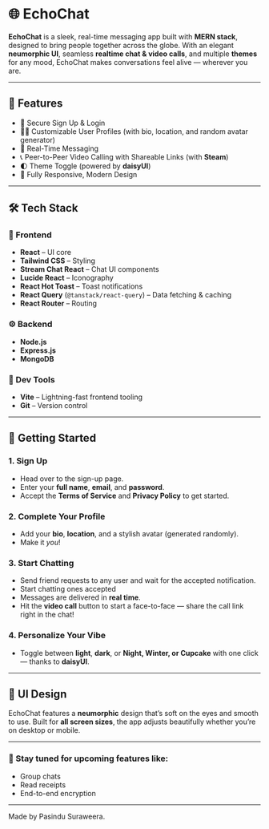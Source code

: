 # 🌐 EchoChat

**EchoChat** is a sleek, real-time messaging app built with **MERN stack**, designed to bring people together across the globe. With an elegant **neumorphic UI**, seamless **realtime chat & video calls**, and multiple **themes** for any mood, EchoChat makes conversations feel alive — wherever you are.

---

## 🚀 Features

- 🔐 Secure Sign Up & Login
- 🧑‍🎨 Customizable User Profiles (with bio, location, and random avatar generator)
- 💬 Real-Time Messaging
- 📞 Peer-to-Peer Video Calling with Shareable Links (with **Steam**)
- 🌓 Theme Toggle (powered by **daisyUI**)
- 📱 Fully Responsive, Modern Design

---

## 🛠️ Tech Stack

### 🌟 Frontend
- **React** – UI core
- **Tailwind CSS** – Styling
- **Stream Chat React** – Chat UI components
- **Lucide React** – Iconography
- **React Hot Toast** – Toast notifications
- **React Query** (`@tanstack/react-query`) – Data fetching & caching
- **React Router** – Routing

### ⚙️ Backend
- **Node.js**
- **Express.js**
- **MongoDB**

### 🧪 Dev Tools
- **Vite** – Lightning-fast frontend tooling
- **Git** – Version control

---

## 🧭 Getting Started

### 1. Sign Up
- Head over to the sign-up page.
- Enter your **full name**, **email**, and **password**.
- Accept the **Terms of Service** and **Privacy Policy** to get started.

### 2. Complete Your Profile
- Add your **bio**, **location**, and a stylish avatar (generated randomly).
- Make it *you*!

### 3. Start Chatting
- Send friend requests to any user and wait for the accepted notification.
- Start chatting ones accepted
- Messages are delivered in **real time**.
- Hit the **video call** button to start a face-to-face — share the call link right in the chat!

### 4. Personalize Your Vibe
- Toggle between **light**, **dark**, or **Night, Winter, or Cupcake** with one click — thanks to **daisyUI**.

---

## 🎨 UI Design

EchoChat features a **neumorphic** design that’s soft on the eyes and smooth to use. Built for **all screen sizes**, the app adjusts beautifully whether you’re on desktop or mobile.

---

### 🔗 Stay tuned for upcoming features like:
- Group chats
- Read receipts
- End-to-end encryption

---

Made by Pasindu Suraweera.

